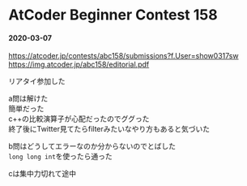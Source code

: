 # AtCoder Beginner Contest 158

#### 2020-03-07

https://atcoder.jp/contests/abc158/submissions?f.User=show0317sw
https://img.atcoder.jp/abc158/editorial.pdf

リアタイ参加した  

a問は解けた  
簡単だった  
c++の比較演算子が心配だったのでググった  
終了後にTwitter見てたらfilterみたいなやり方もあると気づいた  

b問はどうしてエラーなのか分からないのでとばした  
`long long int`を使ったら通った  

cは集中力切れて途中  
